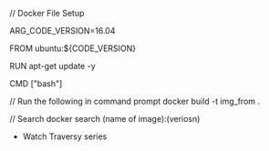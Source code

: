 // Docker File Setup

ARG_CODE_VERSION=16.04

FROM ubuntu:${CODE_VERSION}

RUN apt-get update -y

CMD ["bash"]

// Run the following in command prompt
    docker build -t img_from .

// Search
    docker search (name of image):(veriosn)

* Watch Traversy series